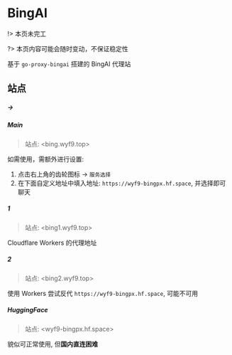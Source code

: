 # BingAI

!> 本页未完工

?> 本页内容可能会随时变动，不保证稳定性

基于 `go-proxy-bingai` 搭建的 BingAI 代理站

## 站点

<!-- tabs:start -->

##### **→**

##### **Main**

> 站点: <bing.wyf9.top>

如需使用，需额外进行设置:

1. 点击右上角的齿轮图标 -> `服务选择`
2. 在下面自定义地址中填入地址: `https://wyf9-bingpx.hf.space`, 并选择即可聊天

##### **1**

> 站点: <bing1.wyf9.top>

Cloudflare Workers 的代理地址

##### **2**

> 站点: <bing2.wyf9.top>

使用 Workers 尝试反代 `https://wyf9-bingpx.hf.space`, 可能不可用

##### **HuggingFace**

> 站点: <wyf9-bingpx.hf.space>

貌似可正常使用, 但**国内直连困难**

<!-- tabs:end -->
